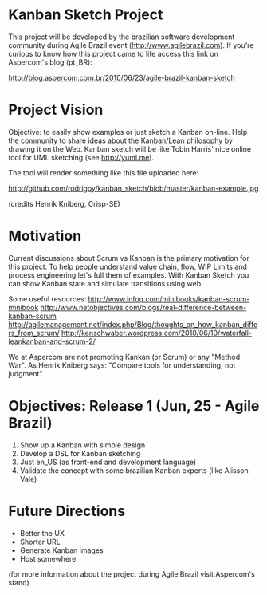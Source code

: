 Kanban Sketch Project
=====================

This project will be developed by the brazilian software development community during Agile Brazil event (http://www.agilebrazil.com). If you're curious to know how this project came to life access this link on 
Aspercom's blog (pt_BR):

<a href='http://blog.aspercom.com.br/2010/06/23/agile-brazil-kanban-sketch'>http://blog.aspercom.com.br/2010/06/23/agile-brazil-kanban-sketch</a>

Project Vision
==============

Objective: to easily show examples or just sketch a Kanban on-line. Help the community to share ideas 
about the Kanban/Lean philosophy by drawing it on the Web. Kanban sketch will be like Tobin Harris' 
nice online tool for UML sketching (see http://yuml.me).

The tool will render something like this file uploaded here:

http://github.com/rodrigoy/kanban_sketch/blob/master/kanban-example.jpg

(credits Henrik Kniberg, Crisp-SE)


Motivation
==========

Current discussions about Scrum vs Kanban is the primary motivation for this project. To help people 
understand value chain, flow, WIP Limits and process engineering let's full them of examples. With Kanban 
Sketch you can show Kanban state and simulate transitions using web.

Some useful resources:
http://www.infoq.com/minibooks/kanban-scrum-minibook
http://www.netobjectives.com/blogs/real-difference-between-kanban-scrum
http://agilemanagement.net/index.php/Blog/thoughts_on_how_kanban_differs_from_scrum/
http://kenschwaber.wordpress.com/2010/06/10/waterfall-leankanban-and-scrum-2/

We at Aspercom are not promoting Kankan (or Scrum) or any "Method War". As Henrik Kniberg says: 
"Compare tools for understanding, not judgment"


Objectives: Release 1 (Jun, 25 - Agile Brazil)
==============================================

1. Show up a Kanban with simple design
2. Develop a DSL for Kanban sketching
3. Just en_US (as front-end and development language)
4. Validate the concept with some brazilian Kanban experts (like Alisson Vale)

Future Directions
=================

- Better the UX
- Shorter URL
- Generate Kanban images
- Host somewhere

(for more information about the project during Agile Brazil visit Aspercom's stand)
